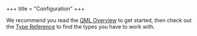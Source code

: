 +++
title = "Configuration"
+++

We recommend you read the [QML Overview](./qml-overview) to get started,
then check out the [Type Reference](/docs/types) to find the types you have
to work with.
